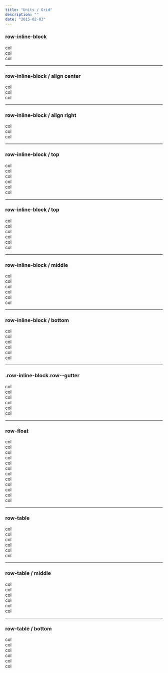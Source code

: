 ```yaml
---
title: "Units / Grid"
description: ""
date: "2015-02-03"
---
```


<div class="container test-container">
  <h3>row-inline-block</h3>
  <div class="row-inline-block">
    <div class="col test-row-col t-bs-6of12 t-xs-4of12 t-sm-3of12 t-md-2of12 t-lg-2of12">
      col
    </div>
    <div class="col test-row-col t-bs-6of12 t-xs-4of12 t-sm-3of12 t-md-2of12 t-lg-2of12">
      col
    </div>
    <div class="col test-row-col t-bs-6of12 t-xs-4of12 t-sm-3of12 t-md-2of12 t-lg-2of12">
      col
    </div>
  </div>
</div>

<hr>

<div class="container test-container">
  <h3>row-inline-block / align center</h3>
  <div class="row-inline-block row--center">
    <div class="col test-row-col t-bs-6of12 t-xs-4of12 t-sm-3of12 t-md-2of12 t-lg-2of12">
      col
    </div>
    <div class="col test-row-col t-bs-6of12 t-xs-4of12 t-sm-3of12 t-md-2of12 t-lg-2of12">
      col
    </div>
    <div class="col test-row-col t-bs-6of12 t-xs-4of12 t-sm-3of12 t-md-2of12 t-lg-2of12">
      col
    </div>
  </div>
</div>

<hr>

<div class="container test-container">
  <h3>row-inline-block / align right</h3>
  <div class="row-inline-block row--right">
    <div class="col test-row-col t-bs-6of12 t-xs-4of12 t-sm-3of12 t-md-2of12 t-lg-2of12">
      col
    </div>
    <div class="col test-row-col t-bs-6of12 t-xs-4of12 t-sm-3of12 t-md-2of12 t-lg-2of12">
      col
    </div>
    <div class="col test-row-col t-bs-6of12 t-xs-4of12 t-sm-3of12 t-md-2of12 t-lg-2of12">
      col
    </div>
  </div>
</div>

<hr>

<div class="container-full test-container">
  <h3>row-inline-block / top</h3>
  <div class="row-inline-block">
    <div class="col test-row-col t-bs-6of12 t-xs-4of12 t-sm-3of12 t-md-2of12 t-lg-2of12">
      col
    </div>
    <div class="col test-row-col t-bs-6of12 t-xs-4of12 t-sm-3of12 t-md-2of12 t-lg-2of12">
      col
    </div>
    <div class="col test-row-col test-row-col--height t-bs-6of12 t-xs-4of12 t-sm-3of12 t-md-2of12 t-lg-2of12">
      col
    </div>
    <div class="col test-row-col t-bs-6of12 t-xs-4of12 t-sm-3of12 t-md-2of12 t-lg-2of12">
      col
    </div>
    <div class="col test-row-col t-bs-6of12 t-xs-4of12 t-sm-3of12 t-md-2of12 t-lg-2of12">
      col
    </div>
    <div class="col test-row-col t-bs-6of12 t-xs-4of12 t-sm-3of12 t-md-2of12 t-lg-2of12">
      col
    </div>
  </div>
</div>

<hr>

<div class="container test-container">
  <h3>row-inline-block / top</h3>
  <div class="row-inline-block">
    <div class="col test-row-col t-bs-6of12 t-xs-4of12 t-sm-3of12 t-md-2of12 t-lg-2of12">
      col
    </div>
    <div class="col test-row-col t-bs-6of12 t-xs-4of12 t-sm-3of12 t-md-2of12 t-lg-2of12">
      col
    </div>
    <div class="col test-row-col test-row-col--height t-bs-6of12 t-xs-4of12 t-sm-3of12 t-md-2of12 t-lg-2of12">
      col
    </div>
    <div class="col test-row-col t-bs-6of12 t-xs-4of12 t-sm-3of12 t-md-2of12 t-lg-2of12">
      col
    </div>
    <div class="col test-row-col t-bs-6of12 t-xs-4of12 t-sm-3of12 t-md-2of12 t-lg-2of12">
      col
    </div>
    <div class="col test-row-col t-bs-6of12 t-xs-4of12 t-sm-3of12 t-md-2of12 t-lg-2of12">
      col
    </div>
  </div>
</div>

<hr>

<div class="container test-container">
  <h3>row-inline-block / middle</h3>
  <div class="row-inline-block row--middle">
    <div class="col test-row-col t-bs-6of12 t-xs-4of12 t-sm-3of12 t-md-2of12 t-lg-2of12">
      col
    </div>
    <div class="col test-row-col t-bs-6of12 t-xs-4of12 t-sm-3of12 t-md-2of12 t-lg-2of12">
      col
    </div>
    <div class="col test-row-col test-row-col--height t-bs-6of12 t-xs-4of12 t-sm-3of12 t-md-2of12 t-lg-2of12">
      col
    </div>
    <div class="col test-row-col t-bs-6of12 t-xs-4of12 t-sm-3of12 t-md-2of12 t-lg-2of12">
      col
    </div>
    <div class="col test-row-col t-bs-6of12 t-xs-4of12 t-sm-3of12 t-md-2of12 t-lg-2of12">
      col
    </div>
    <div class="col test-row-col t-bs-6of12 t-xs-4of12 t-sm-3of12 t-md-2of12 t-lg-2of12">
      col
    </div>
  </div>
</div>

<hr>

<div class="container test-container">
  <h3>row-inline-block / bottom</h3>
  <div class="row-inline-block row--bottom">
    <div class="col test-row-col t-bs-6of12 t-xs-4of12 t-sm-3of12 t-md-2of12 t-lg-2of12">
      col
    </div>
    <div class="col test-row-col t-bs-6of12 t-xs-4of12 t-sm-3of12 t-md-2of12 t-lg-2of12">
      col
    </div>
    <div class="col test-row-col test-row-col--height t-bs-6of12 t-xs-4of12 t-sm-3of12 t-md-2of12 t-lg-2of12">
      col
    </div>
    <div class="col test-row-col t-bs-6of12 t-xs-4of12 t-sm-3of12 t-md-2of12 t-lg-2of12">
      col
    </div>
    <div class="col test-row-col t-bs-6of12 t-xs-4of12 t-sm-3of12 t-md-2of12 t-lg-2of12">
      col
    </div>
    <div class="col test-row-col t-bs-6of12 t-xs-4of12 t-sm-3of12 t-md-2of12 t-lg-2of12">
      col
    </div>
  </div>
</div>

<hr>

<div class="container test-container">
  <h3>.row-inline-block.row--gutter</h3>
  <div class="row-inline-block row--gutter">
    <div class=" col test-row-col t-bs-3of12 t-xs-4of12 t-sm-6of12 t-md-2of12 t-lg-2of12">
      col
    </div>
    <div class="col test-row-col t-bs-3of12 t-xs-4of12 t-sm-6of12 t-md-2of12 t-lg-2of12">
      col
    </div>
    <div class="col test-row-col test-row-col--height t-bs-3of12 t-xs-4of12 t-sm-6of12 t-md-2of12 t-lg-2of12">
      col
    </div>
    <div class="col test-row-col t-bs-3of12 t-xs-4of12 t-sm-6of12 t-md-2of12 t-lg-2of12">
      col
    </div>
    <div class="col test-row-col t-bs-3of12 t-xs-4of12 t-sm-6of12 t-md-2of12 t-lg-2of12">
      col
    </div>
    <div class="col test-row-col t-bs-3of12 t-xs-4of12 t-sm-6of12 t-md-2of12 t-lg-2of12">
      col
    </div>
  </div>
</div>

<hr>

<div class="container test-container">
  <h3>row-float</h3>
  <div class="row-float t-clearfix">
    <div class="col test-row-col t-bs-6of12 t-xs-4of12 t-sm-3of12 t-md-2of12 t-lg-2of12">
      col
    </div>
    <div class="col test-row-col t-bs-6of12 t-xs-4of12 t-sm-3of12 t-md-2of12 t-lg-2of12">
      col
    </div>
    <div class="col test-row-col t-bs-6of12 t-xs-4of12 t-sm-3of12 t-md-2of12 t-lg-2of12">
      col
    </div>
    <div class="col test-row-col t-bs-6of12 t-xs-4of12 t-sm-3of12 t-md-2of12 t-lg-2of12">
      col
    </div>
    <div class="col test-row-col t-bs-6of12 t-xs-4of12 t-sm-3of12 t-md-2of12 t-lg-2of12">
      col
    </div>
    <div class="col test-row-col--height test-row-col t-bs-6of12 t-xs-4of12 t-sm-3of12 t-md-2of12 t-lg-2of12">
      col
    </div>
    <div class="col test-row-col t-bs-6of12 t-xs-4of12 t-sm-3of12 t-md-2of12 t-lg-2of12">
      col
    </div>
    <div class="col test-row-col t-bs-6of12 t-xs-4of12 t-sm-3of12 t-md-2of12 t-lg-2of12">
      col
    </div>
    <div class="col test-row-col t-bs-6of12 t-xs-4of12 t-sm-3of12 t-md-2of12 t-lg-2of12">
      col
    </div>
    <div class="col test-row-col t-bs-6of12 t-xs-4of12 t-sm-3of12 t-md-2of12 t-lg-2of12">
      col
    </div>
    <div class="col test-row-col t-bs-6of12 t-xs-4of12 t-sm-3of12 t-md-2of12 t-lg-2of12">
      col
    </div>
    <div class="col test-row-col t-bs-6of12 t-xs-4of12 t-sm-3of12 t-md-2of12 t-lg-2of12">
      col
    </div>
  </div>
</div>

<hr>

<div class="container test-container">
  <h3>row-table</h3>
  <div class="row-table t-clearfix">
    <div class="col test-row-col t-xs-2of12">
      col
    </div>
    <div class="col test-row-col t-xs-2of12">
      col
    </div>
    <div class="col test-row-col--height test-row-col t-xs-2of12">
      col
    </div>
    <div class="col test-row-col t-xs-2of12">
      col
    </div>
    <div class="col test-row-col t-xs-2of12">
      col
    </div>
    <div class="col test-row-col t-xs-2of12">
      col
    </div>
  </div>
</div>

<hr>

<div class="container test-container">
  <h3>row-table / middle</h3>
  <div class="row-table row--middle t-clearfix">
    <div class="col test-row-col t-xs-2of12">
      col
    </div>
    <div class="col test-row-col t-xs-2of12">
      col
    </div>
    <div class="col test-row-col t-xs-2of12">
      col
    </div>
    <div class="col test-row-col test-row-col--height t-xs-2of12">
      col
    </div>
    <div class="col test-row-col t-xs-2of12">
      col
    </div>
    <div class="col test-row-col t-xs-2of12">
      col
    </div>
  </div>
</div>

<hr>

<div class="container test-container">
  <h3>row-table / bottom</h3>
  <div class="row-table row--bottom t-clearfix">
    <div class="col test-row-col t-xs-2of12">
      col
    </div>
    <div class="col test-row-col t-xs-2of12">
      col
    </div>
    <div class="col test-row-col test-row-col--height t-xs-2of12">
      col
    </div>
    <div class="col test-row-col t-xs-2of12">
      col
    </div>
    <div class="col test-row-col t-xs-2of12">
      col
    </div>
    <div class="col test-row-col t-xs-2of12">
      col
    </div>
  </div>
</div>

